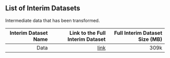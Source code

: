 ## List of Interim Datasets

Intermediate data that has been transformed.

| Interim Dataset Name | Link to the Full Interim Dataset   | Full Interim Dataset Size (MB)  |
| ---:| ---: | ---: |
| Data | [link](data.csv) | 309k |

